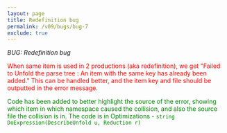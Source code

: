 ```yaml
---
layout: page
title: Redefinition bug
permalink: /v09/bugs/bug-7
exclude: true
---
```

_BUG: Redefinition bug_

<span style="color:red">When same item is used in 2 productions (aka redefinition), we get "Failed to Unfold the parse tree : An item with the same key has already been added." This can be handled better, and the item key and file should be outputted in the error message.</span>

<span style="color:green">Code has been added to better highlight the source of the error, showing which item in which namespace caused the collision, and also the source file the collision is in. The code is in Optimizations - ```string DoExpression(DescribeUnfold u, Reduction r)```</span>
